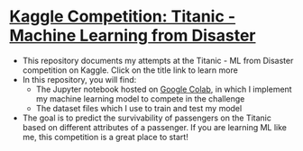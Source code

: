 # [Kaggle Competition: Titanic - Machine Learning from Disaster](https://www.kaggle.com/competitions/titanic/overview)
- This repository documents my attempts at the Titanic - ML from Disaster competition on Kaggle. Click on the title link to learn more
- In this repository, you will find:
    - The Jupyter notebook hosted on [Google Colab](https://research.google.com/colaboratory/faq.html), in which I implement my machine learning model to compete in the challenge
    - The dataset files which I use to train and test my model
- The goal is to predict the survivability of passengers on the Titanic based on different attributes of a passenger. If you are learning ML like me, this competition is a great place to start!